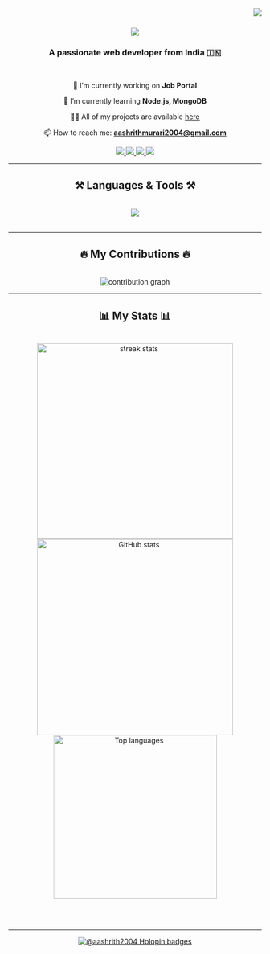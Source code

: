 <img align="right" src="https://komarev.com/ghpvc/?username=aashrith2004&label=Profile%20views&color=0e75b6&style=flat" />

<h1 align="center">
    <img src="https://readme-typing-svg.herokuapp.com/?font=Righteous&size=35&center=true&vCenter=true&width=500&height=70&duration=4000&lines=Hi+There!+👋;+I'm+Murari+Aashrith!;" />
</h1>

<h3 align="center">A passionate web developer from India 🇮🇳</h3>

<br/>

<div align="center">
 
 🔭 I’m currently working on **Job Portal**
 
 🌱 I’m currently learning **Node.js, MongoDB**

 👨‍💻 All of my projects are available [here](https://github.com/Aashrith2004)
 
 📫 How to reach me: **aashrithmurari2004@gmail.com**

</div>

<div align="center">
  <a href="https://linkedin.com/in/murari-aashrith" target="_blank">
    <img src="https://img.shields.io/badge/LinkedIn-0077B5?style=for-the-badge&logo=linkedin&logoColor=white" />
  </a>
  <a href="https://www.codechef.com/users/c22h51a7346" target="_blank">
    <img src="https://img.shields.io/badge/CodeChef-5B4638?style=for-the-badge&logo=codechef&logoColor=white" />
  </a>
  <a href="https://www.hackerrank.com/22h51a7346" target="_blank">
    <img src="https://img.shields.io/badge/HackerRank-2EC866?style=for-the-badge&logo=hackerrank&logoColor=white" />
  </a>
  <a href="https://www.leetcode.com/22h51a7346" target="_blank">
    <img src="https://img.shields.io/badge/LeetCode-FFA116?style=for-the-badge&logo=leetcode&logoColor=black" />
  </a>
</div>

<hr/>

<h2 align="center">⚒️ Languages & Tools ⚒️</h2>
<br/>
<div align="center">
    <img src="https://skillicons.dev/icons?i=cpp,css,html,java,js,mongodb,mysql,nodejs,python" />
</div>

<br/>
<hr/>

<h2 align="center">🔥 My Contributions 🔥</h2>
<br/>
<div align="center">
    <img alt="contribution graph" src="https://github.com/aashrith2004/aashrith2004/blob/output/github-contribution-grid-snake.svg" />
</div>

<hr/>

<h2 align="center">📊 My Stats 📊</h2>
<br/>
<div align="center">
    <img width=390 src="https://github-readme-streak-stats.herokuapp.com/?user=aashrith2004&count_private=true&theme=react&border_radius=10" alt="streak stats"/>
    <img width=390 src="https://github-readme-stats.vercel.app/api?username=aashrith2004&count_private=true&show_icons=true&theme=react&rank_icon=github&border_radius=10" alt="GitHub stats" />
    <br/>
    <img width=325 align="center" src="https://github-readme-stats.vercel.app/api/top-langs/?username=aashrith2004&hide=HTML&langs_count=8&layout=compact&theme=react&border_radius=10&size_weight=0.5&count_weight=0.5" alt="Top languages" />
</div>

<br/><br/>

<hr/>

<div align="center">
    <a href='https://holopin.io/@aashrith2004' target='_blank'>
        <img src='https://holopin.me/aashrith2004' alt='@aashrith2004 Holopin badges' />
    </a>
</div>
